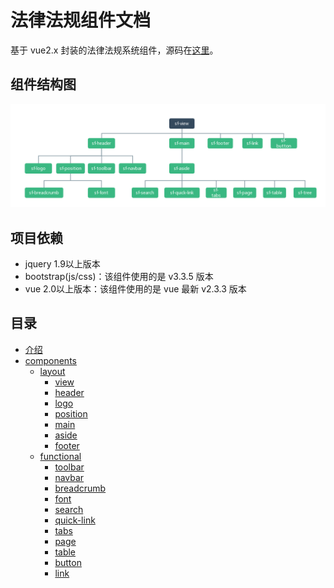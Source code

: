 # 法律法规组件文档
基于 vue2.x 封装的法律法规系统组件，源码在[这里](https://github.com/gongph/sflds-vue)。

## 组件结构图

![preview](./media/components.png)

## 项目依赖
- jquery 1.9以上版本
- bootstrap(js/css)：该组件使用的是 v3.3.5 版本
- vue 2.0以上版本：该组件使用的是 vue 最新 v2.3.3 版本

## 目录
- [介绍](README.md)
- [components]()
  - [layout]()
    - [view](./view.md)
    - [header](./header.md)
    - [logo](./logo.md)
    - [position](./position.md)
    - [main](./main.md)
    - [aside](./aside.md)
    - [footer](./footer.md)
  - [functional]()
    - [toolbar](./toolbar.md)
    - [navbar](./navbar.md)
    - [breadcrumb](./breadcrumb.md)
    - [font](./font.md)
    - [search](./search.md)
    - [quick-link](./quick-link.md)
    - [tabs](./tabs.md)
    - [page](./page.md)
    - [table](./table.md)
    - [button](./button.md)
    - [link](./link.md)